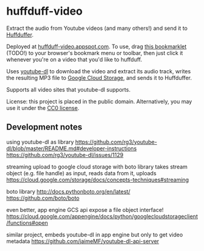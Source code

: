 # huffduff-video
Extract the audio from Youtube videos (and many others!) and send it to
[Huffduffer](http://huffduffer.com/).

Deployed at [huffduff-video.appspot.com](https://huffduff-video.appspot.com/).
To use, drag [this bookmarklet]() (TODO!) to your browser's bookmark menu or
toolbar, then just click it whenever you're on a video that you'd like to
huffduff.

Uses [youtube-dl](http://rg3.github.io/youtube-dl/) to download the video and
extract its audio track, writes the resulting MP3 file to
[Google Cloud Storage](https://cloud.google.com/storage/), and sends it to
Huffduffer.

Supports all video sites that youtube-dl supports.

License: this project is placed in the public domain. Alternatively, you may use
it under the [CC0 license](http://creativecommons.org/publicdomain/zero/1.0/).


## Development notes

using youtube-dl as library
https://github.com/rg3/youtube-dl/blob/master/README.md#developer-instructions
https://github.com/rg3/youtube-dl/issues/1129

streaming upload to google cloud storage with boto library
takes stream object (e.g. file handle) as input, reads data from it, uploads
https://cloud.google.com/storage/docs/concepts-techniques#streaming

boto library
http://docs.pythonboto.org/en/latest/
https://github.com/boto/boto

even better, app engine GCS api expose a file object interface!
https://cloud.google.com/appengine/docs/python/googlecloudstorageclient/functions#open

similar project, embeds youtube-dl in app engine but only to get video metadata
https://github.com/jaimeMF/youtube-dl-api-server
